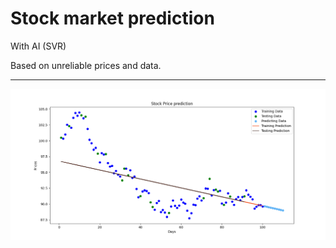 Stock market prediction<a name="TOP"></a>
===================
With AI (SVR)

Based on unreliable prices and data.

- - - - 
![Screenshot](https://github.com/mr-mojtaba/stock-market-prediction/blob/main/media/sample.png)